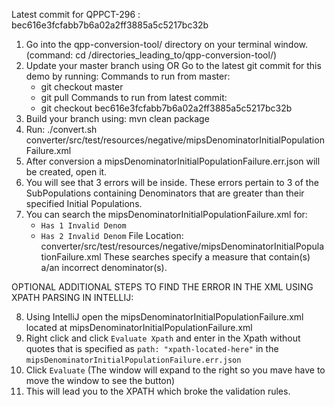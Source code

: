 Latest commit for QPPCT-296 : bec616e3fcfabb7b6a02a2ff3885a5c5217bc32b

1) Go into the qpp-conversion-tool/ directory on your terminal window. (command: cd /directories_leading_to/qpp-conversion-tool/)
2) Update your master branch using OR Go to the latest git commit for this demo by running:
   Commands to run from master:
   - git checkout master
   - git pull
   Commands to run from latest commit:
   - git checkout bec616e3fcfabb7b6a02a2ff3885a5c5217bc32b
3) Build your branch using: mvn clean package
4) Run: ./convert.sh converter/src/test/resources/negative/mipsDenominatorInitialPopulationFailure.xml
5) After conversion a mipsDenominatorInitialPopulationFailure.err.json will be created, open it.
6) You will see that 3 errors will be inside. These errors pertain to 3 of the SubPopulations containing
Denominators that are greater than their specified Initial Populations.
7) You can search the mipsDenominatorInitialPopulationFailure.xml for:
   - `Has 1 Invalid Denom`   
   - `Has 2 Invalid Denom`
   File Location: converter/src/test/resources/negative/mipsDenominatorInitialPopulationFailure.xml
   These searches specify a measure that contain(s) a/an incorrect denominator(s).

OPTIONAL ADDITIONAL STEPS TO FIND THE ERROR IN THE XML USING XPATH PARSING IN INTELLIJ:

8) Using IntelliJ open the mipsDenominatorInitialPopulationFailure.xml located at mipsDenominatorInitialPopulationFailure.xml
9) Right click and click `Evaluate Xpath` and enter in the Xpath without quotes that is specified as `path: "xpath-located-here"` in the `mipsDenominatorInitialPopulationFailure.err.json`
10) Click `Evaluate` (The window will expand to the right so you mave have to move the window to see the button)
11) This will lead you to the XPATH which broke the validation rules.
